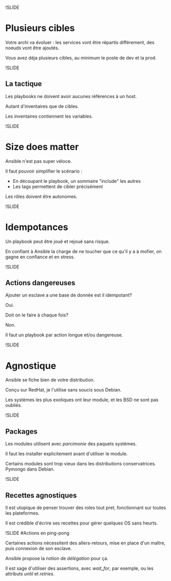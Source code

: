 !SLIDE
# Plusieurs cibles

Votre archi va évoluer : les services vont être répartis différement, des noeuds vont être ajoutés.

Vous avez déja plusieurs cibles, au minimum le poste de dev et la prod.

!SLIDE
## La tactique

Les playbooks ne doivent avoir aucunes références à un host.

Autant d'inventaires que de cibles.

Les inventaires contiennent les variables.

!SLIDE
# Size does matter

Ansible n'est pas super véloce.

Il faut pouvoir simplifier le scénario :

 * En découpant le playbook, un sommaire "include" les autres
 * Les tags permettent de cibler précisément

Les rôles doivent être autonomes.

!SLIDE
# Idempotances

Un playbook peut être joué et rejoué sans risque.

En confiant à Ansible la charge de ne toucher que ce qu'il y a à mofier, on gagne en confiance et en stress.

!SLIDE
## Actions dangereuses

Ajouter un esclave a une base de donnée est il idempotant?

Oui.

Doit on le faire à chaque fois?

Non.

Il faut un playbook par action longue et/ou dangereuse.

!SLIDE
# Agnostique

Ansible se fiche bien de votre distribution.

Conçu sur RedHat, je l'utilise sans soucis sous Debian.

Les systèmes les plus exotiques ont leur module, et les BSD ne sont pas oubliés.

!SLIDE
## Packages

Les modules utilisent avec *parcimonie* des paquets systèmes.

Il faut les installer explicitement avant d'utiliser le module.

Certains modules sont trop vieux dans les distributions conservatrices. Pymongo dans Debian.

!SLIDE
## Recettes agnostiques

Il est utopique de penser trouver des roles tout pret, fonctionnant sur toutes les plateformes.

Il est crédible d'écrire ses recettes pour gérer quelques OS sans heurts.

!SLIDE
#Actions en ping-pong

Certaines actions nécessitent des allers-retours, mise en place d'un maître, puis connexion de son esclave.

Ansible propose la notion de *délégation* pour ça.

Il est sage d'utiliser des assertions, avec *wait_for*, par exemple, ou les attributs *until* et *retries*.
